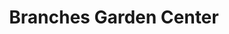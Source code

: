 ---
title: "Branches Garden Center"
url: /federal-way/branches-garden-center/
shop: garden centre
---
